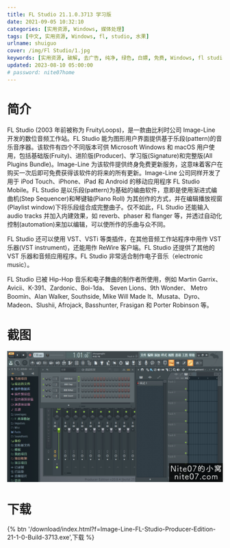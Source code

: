 ```yaml
---
title: FL Studio 21.1.0.3713 学习版
date: 2021-09-05 10:32:10
categories: [实用资源, Windows, 媒体处理]
tags: [中文, 实用资源, Windows, fl, studio, 水果]
urlname: shuiguo
cover: /img/Fl Studio/1.jpg
keywords: [实用资源, 破解, 去广告, 纯净, 绿色, 白嫖, 免费, Windows, fl studio, 水果]
updated: 2023-08-10 05:00:00
# password: nite07home
---
```


# 简介

FL Studio (2003 年前被称为 FruityLoops)，是一款由比利时公司 Image-Line 开发的数位音频工作站。FL Studio 能为图形用户界面提供基于乐段(pattern)的音乐音序器。该软件有四个不同版本可供 Microsoft Windows 和 macOS 用户使用，包括基础版(Fruity)、进阶版(Producer)、学习版(Signature)和完整版(All Plugins Bundle)。Image-Line 为该软件提供终身免费更新服务，这意味着客户在购买一次后即可免费获得该软件的将来的所有更新。Image-Line 公司同样开发了用于 iPod Touch、iPhone、iPad 和 Android 的移动应用程序 FL Studio Mobile。FL Studio 是以乐段(pattern)为基础的编曲软件，意即是使用渐进式编曲机(Step Sequencer)和琴键轴(Piano Roll) 为其创作的方式，并在编辑播放视窗(Playlist window)下将乐段组合成完整曲子。仅不如此，FL Studio 还能输入 audio tracks 并加入内建效果，如 reverb、phaser 和 flanger 等，并透过自动化控制(automation)来加以编辑，可以使所作的乐曲与众不同。

FL Studio 还可以使用 VST、VSTi 等类插件，在其他音频工作站程序中用作 VST 乐器(VST instrument)，还能用作 ReWire 客户端。FL Studio 还提供了其他的 VST 乐器和音频应用程序。FL Studio 非常适合制作电子音乐（electronic music）。

FL Studio 已被 Hip-Hop 音乐和电子舞曲的制作者所使用，例如 Martin Garrix、Avicii、K-391、Zardonic、Boi-1da、 Seven Lions、9th Wonder、 Metro Boomin、Alan Walker, Southside, Mike Will Made It、Musata、Dyro、Madeon、Slushii, Afrojack, Basshunter, Frasigan 和 Porter Robinson 等。

# 截图

![](/img/Fl%20Studio/2.png)

# 下载

{% btn '/download/index.html?f=Image-Line-FL-Studio-Producer-Edition-21-1-0-Build-3713.exe',下载 %}